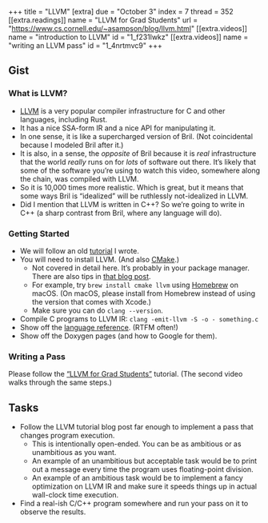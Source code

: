 +++
title = "LLVM"
[extra]
due = "October 3"
index = 7
thread = 352
[[extra.readings]]
name = "LLVM for Grad Students"
url = "https://www.cs.cornell.edu/~asampson/blog/llvm.html"
[[extra.videos]]
name = "introduction to LLVM"
id = "1_f231lwkz"
[[extra.videos]]
name = "writing an LLVM pass"
id = "1_4nrtmvc9"
+++
## Gist

### What is LLVM?

- [LLVM][] is a very popular compiler infrastructure for C and other languages, including Rust.
- It has a nice SSA-form IR and a nice API for manipulating it.
- In one sense, it is like a supercharged version of Bril. (Not coincidental because I modeled Bril after it.)
- It is also, in a sense, the *opposite* of Bril because it is *real* infrastructure that the world *really* runs on for *lots* of software out there. It’s likely that some of the software you’re using to watch this video, somewhere along the chain, was compiled with LLVM.
- So it is 10,000 times more realistic. Which is great, but it means that some ways Bril is “idealized” will be ruthlessly not-idealized in LLVM.
- Did I mention that LLVM is written in C++? So we’re going to write in C++ (a sharp contrast from Bril, where any language will do).

### Getting Started

- We will follow an old [tutorial][blog] I wrote.
- You will need to install LLVM. (And also [CMake][].)
	- Not covered in detail here. It’s probably in your package manager. There are also tips in [that blog post][blog].
	- For example, try `brew install cmake llvm` using [Homebrew][brew] on macOS. (On macOS, please install from Homebrew instead of using the version that comes with Xcode.)
	- Make sure you can do `clang --version`.
- Compile C programs to LLVM IR: `clang -emit-llvm -S -o - something.c`
- Show off the [language reference][langref]. (RTFM often!)
- Show off the Doxygen pages (and how to Google for them).

### Writing a Pass

Please follow the [“LLVM for Grad Students”][blog] tutorial.
(The second video walks through the same steps.)

## Tasks

- Follow the LLVM tutorial blog post far enough to implement a pass that changes program execution.
    - This is intentionally open-ended. You can be as ambitious or as unambitious as you want.
    - An example of an unambitious but acceptable task would be to print out a message every time the program uses floating-point division.
    - An example of an ambitious task would be to implement a fancy optimization on LLVM IR and make sure it speeds things up in actual wall-clock time execution.
- Find a real-ish C/C++ program somewhere and run your pass on it to observe the results.

[blog]: https://www.cs.cornell.edu/~asampson/blog/llvm.html
[llvm]: https://llvm.org
[langref]: https://llvm.org/docs/LangRef.html
[cmake]: https://cmake.org
[brew]: https://brew.sh
